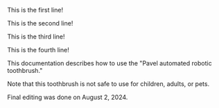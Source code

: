This is the first line!

This is the second line!

This is the third line!

This is the fourth line!


This documentation describes how to use the "Pavel automated robotic toothbrush." 

Note that this toothbrush is not safe to use for children, adults, or pets. 

Final editing was done on August 2, 2024.
